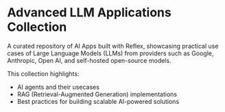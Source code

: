 # Advanced LLM Applications Collection

A curated repository of AI Apps built with Reflex, showcasing practical use cases of Large Language Models (LLMs) from providers such as Google, Anthropic, Open AI, and self-hosted open-source models.

This collection highlights:
- AI agents and their usecases
- RAG (Retrieval-Augmented Generation) implementations
- Best practices for building scalable AI-powered solutions